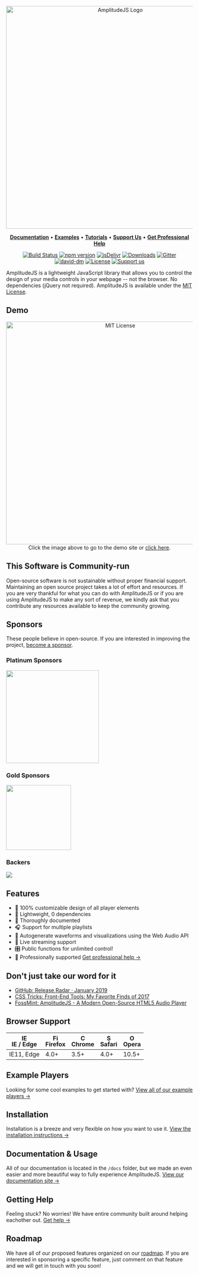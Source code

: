 <p align="center">
	<a href="https://521dimensions.com/open-source/amplitudejs" target="_blank">
		<img src="https://521dimensions.com/img/open-source/amplitudejs/AmplitudeJS-NoSlogan.svg" width="600" alt="AmplitudeJS Logo">
	</a>
</p>
<p align="center">
  <a title="Documentation" href="https://521dimensions.com/open-source/amplitudejs/docs/"><strong>Documentation</strong></a>
  &#x2022;
  <a title="Examples" href="https://521dimensions.com/open-source/amplitudejs/examples"><strong>Examples</strong></a>
  &#x2022;
  <a title="Tutorials" href="https://serversideup.net/search/?type=tutorials&tags=amplitudejs"><strong>Tutorials</strong></a>
  &#x2022;
  <a title="Support Us" href="https://opencollective.com/amplitudejs"><strong>Support Us</strong></a>
  &#x2022;
  <a title="Get Professional Help" href="https://521dimensions.com/open-source/amplitudejs/docs/get-help/#professional-support"><strong>Get Professional Help</strong></a>
</p>
<p align="center">
	<a href="https://travis-ci.org/521dimensions/amplitudejs" target="_blank"><img src="https://travis-ci.org/521dimensions/amplitudejs.svg?branch=master" alt="Build Status"></a>
	<a href="https://www.npmjs.com/package/amplitudejs" target="_blank"><img src="https://badgen.net/npm/v/amplitudejs" alt="npm version"></a>
	<a href="https://www.jsdelivr.com/package/npm/amplitudejs" target="_blank"><img src="https://badgen.net/jsdelivr/hits/npm/amplitudejs" alt="jsDelivr"></a>
	<a href="https://www.npmjs.com/package/amplitudejs" target="_blank"><img src="https://badgen.net/npm/dt/amplitudejs" alt="Downloads"></a>
	<a href="https://gitter.im/521dimensions/amplitudejs" target="_blank"><img src="https://badges.gitter.im/gitterHQ/gitter.svg" alt="Gitter"></a>
	<br />
	<a href="https://david-dm.org/521dimensions/amplitudejs" target="_blank"><img src="https://badgen.net/david/dep/521dimensions/amplitudejs" alt="david-dm"></a>
	<a href="https://raw.githubusercontent.com/521dimensions/amplitudejs/master/LICENSE" target="_blank"><img src="https://badgen.net/github/license/521dimensions/amplitudejs" alt="License"></a>
	<a href="https://opencollective.com/amplitudejs"><img src="https://badgen.net/badge/icon/Support%20Us?label=Open%20Collective&color=orange" alt="Support us"></a>
</p>

AmplitudeJS is a lightweight JavaScript library that allows you to control the design of your media controls in your webpage -- not the browser. No dependencies (jQuery not required). AmplitudeJS is available under the [MIT License](https://raw.githubusercontent.com/521dimensions/amplitudejs/master/LICENSE).

## Demo
<p align="center">
	<a href="https://521dimensions.com/open-source/amplitudejs" target="_blank">
		<img src="https://521dimensions.com/img/open-source/amplitudejs/AmplitudeDemo.jpg" alt="MIT License" width="600">
	</a><br />
	Click the image above to go to the demo site or <a href="https://521dimensions.com/open-source/amplitudejs" target="_blank">click here</a>.
</p>

## This Software is Community-run

Open-source software is not sustainable without proper financial support. Maintaining an open source project takes a lot of effort and resources. If you are very thankful for what you can do with AmplitudeJS or if you are using AmplitudeJS to make any sort of revenue, we kindly ask that you contribute any resources available to keep the community growing.

## Sponsors
These people believe in open-source. If you are interested in improving the project, <a href="https://opencollective.com/amplitudejs" target="_blank">become a sponsor</a>.
### Platinum Sponsors
<a href="https://soothingrelaxation.com/" target="_blank"><img width="250" src="https://521dimensions.com/img/open-source/amplitudejs/sponsors/soothing-relaxation.png"></a>

### Gold Sponsors
<a href="https://www.podcaster.de/" target="_blank"><img width="175" src="https://521dimensions.com/img/open-source/amplitudejs/sponsors/sponsor-logo_podcaster.png"></a>

### Backers
<a href="https://opencollective.com/amplitudejs#backers" target="_blank"><img src="https://opencollective.com/amplitudejs/backers.svg?width=890"></a>

## Features
* 🎨 100% customizable design of all player elements
* 🚀 Lightweight, 0 dependencies
* 📕 Thoroughly documented
* 🎧 Support for multiple playlists
* 🌊 Autogenerate waveforms and visualizations using the Web Audio API
* 🎤 Live streaming support
* 🎛 Public functions for unlimited control!
* 🤵 Professionally supported [Get professional help &rarr;](https://521dimensions.com/open-source/amplitudejs/docs/get-help/#professional-support)

## Don't just take our word for it
* [GitHub: Release Radar · January 2019](https://github.blog/2019-02-05-release-radar-january-2019/)
* [CSS Tricks: Front-End Tools: My Favorite Finds of 2017](https://css-tricks.com/front-end-tools-favorite-finds-2017/)
* [FossMint: AmplitudeJS - A Modern Open-Source HTML5 Audio Player](https://www.fossmint.com/amplitudejs-html5-audio-player-with-playlist/)


## Browser Support

| <img src="https://raw.githubusercontent.com/godban/browsers-support-badges/master/src/images/edge.png" alt="IE / Edge" width="16px" height="16px" /></br>IE / Edge | <img src="https://raw.githubusercontent.com/godban/browsers-support-badges/master/src/images/firefox.png" alt="Firefox" width="16px" height="16px" /></br>Firefox | <img src="https://raw.githubusercontent.com/godban/browsers-support-badges/master/src/images/chrome.png" alt="Chrome" width="16px" height="16px" /></br>Chrome | <img src="https://raw.githubusercontent.com/godban/browsers-support-badges/master/src/images/safari.png" alt="Safari" width="16px" height="16px" /></br>Safari | <img src="https://raw.githubusercontent.com/godban/browsers-support-badges/master/src/images/opera.png" alt="Opera" width="16px" height="16px" /></br>Opera |
| ---------- | --------- | --------- | --------- | --------- |
| IE11, Edge | 4.0+      | 3.5+      | 4.0+      | 10.5+     |

## Example Players

Looking for some cool examples to get started with? [View all of our example players &rarr;](https://521dimensions.com/open-source/amplitudejs/docs/examples/index.html)


## Installation
Installation is a breeze and very flexible on how you want to use it. [View the installation instructions &rarr;](https://521dimensions.com/open-source/amplitudejs/docs/installation/)


## Documentation & Usage
All of our documentation is located in the `/docs` folder, but we made an even easier and more beautiful way to fully experience AmplitudeJS. [View our documentation site &rarr;](https://521dimensions.com/open-source/amplitudejs/docs)

## Getting Help
Feeling stuck? No worries! We have entire community built around helping eachother out. [Get help &rarr;](https://521dimensions.com/open-source/amplitudejs/docs/help-and-support/)

## Roadmap
We have all of our proposed features organized on our [roadmap](https://github.com/521dimensions/amplitudejs/projects/11). If you are interested in sponsoring a specific feature, just comment on that feature and we will get in touch with you soon!
